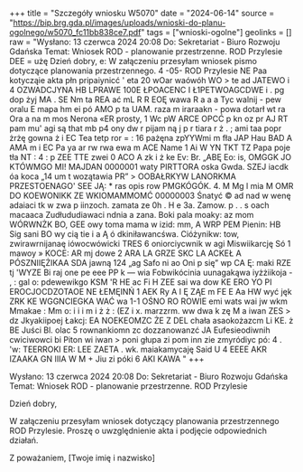 +++
title = "Szczegóły wniosku W5070"
date = "2024-06-14"
source = "https://bip.brg.gda.pl/images/uploads/wnioski-do-planu-ogolnego/w5070_fc11bb838ce7.pdf"
tags = ["wnioski-ogolne"]
geolinks = []
raw = "Wysłano: 13 czerwca 2024 20:08 Do: Sekretariat - Biuro Rozwoju Gdańska Temat: Wniosek ROD - planowanie przestrzenne. ROD Przylesie DEE = użę Dzień dobry, e:  W załączeniu przesyłam wniosek pismo dotyczące planowania przestrzennego. 4 -05-   ROD Przylesie NE Paa kotycząie akta płn pripaiynicć ' eta 20 wOar waówóh WO > te ad JATEWO i  4 OZWADCJYNA HB LPRAWE 100E ŁPOACENC I Ł1PETWOAGCDWE  i . pg dop żyj MA . SE Nm ta REA ać mL R R EOĘ wawa R a a a Tyc walnij - pew oralu E mapa hm ei pó AMO p ta UAM. raza m iraraakn - powa dotarł wt ra Ora a na m mos Nerona «ER prosty, 1 Wc pW ARCE OPCĆ p kn oz pr AJ RT pam mu' agi są that mb p4 ony dw r pijam ną j p r tiara r ż . ; ami taa popr żrżę gowna ż i EC Tea tetp ror = : 16 pażęna zpYYWmi m fła JAP Hau BAD A AMA m i EC Pa ya ar rw rwa ewa m ACE Name 1 Ai W YN TKT TZ Papa poje tła NT : 4 : p ZEE TTE zwei 0 ACO A zk i ż ke Ev: Br. „ABĘ Eo: is, OMGGK JO KTÓWMGO MI! MAJDAN  0000001 waty PIRTTORA oska Gwda. SZEJ iacdk óa koca „14 um t wozątawia PR” > OOBAŁRKYW LANORKMA PRZESTOENAGO' SEE JĄ: * ras opis row PMGKÓGÓK. 4. M Mg l mia M OMR DO KOEWONIKK ZE WKIOMAMMOMĆ 00000003 Śnatyć © ad nad w wenę adaiaci tk w zwa p iinzoch. zamata ze 0h . H e 3a. Zamow. p . . s  oach macaaca Zudłududiawaci ndnia a zana. Boki pala moaky: az mom WÓRWNŻK BO, GEE owy toma mama w izid: mm, A WRP PEM Pienin: HB Sig sani BO wy cią tie i a Ą ó dkiniławancśwa. Cióżynikw: tow, zwirawrnijanaę iówocwówicki TRES 6 oniorciycwnik w agi Miswiikarcję Só 1 mawoy » KOCE: AR mj dowe 2 ARA LA GRZE SKC LA ACKEŁ A PÓSZNIIĘŻIKAA SDA jawną 124 „ag Safo ni ao Oni p się” wp CA Ę: maki RZE tj 'WYZE Bi raj  one pe eee PP k — wia  Fobwikócinia  uunagakąwa  iyżżiikoja - , : gal o: pdewewikgo KSM 'R HE ac Fi H ZEE sai wa dow KE ERO YO PI EROCJOCDZOTAOE NE ŁEMĘINŃ 1 AEK Ry A I Ę ZĄE m FE E Aa HW wyć jęk ZRK  KE WGGNCIEGKA WAĆ wa 1-1 OŚNO RO ROWIE   emi  wats  wai  jw  wkm  Mmakae : Mm o: i i i m i ż ż :   (EZ i  x. marzzrm. ww dwa k zę M a iwan ZES > dz Jkyakiipoej Łakcj: EA NOEKEOMZC ŻE Z DEL chała asaokożazcm Li KE. ż BE Juści Bl. olac 5 rownankiomn zc dozzanowanzć JA Eufesieodiwnih cwiciwowci bi Piton wi iwan > poni głupa zi pom inn zie zmyródiyc pó: 4 . 'w: TEERROKI ER: LEE ZAETA . wk. maiakamycaję Said U 4 EEEE AKR IZAAKA GN IIIA W M + Jiu zi póki 6 AKI KAWA "
+++

Wysłano: 13 czerwca 2024 20:08
Do: Sekretariat - Biuro Rozwoju Gdańska
Temat: Wniosek ROD - planowanie przestrzenne. ROD Przylesie

Dzień dobry,

W załączeniu przesyłam wniosek dotyczący planowania przestrzennego ROD Przylesie. Proszę o uwzględnienie akta i podjęcie odpowiednich działań.

Z poważaniem,
[Twoje imię i nazwisko]


